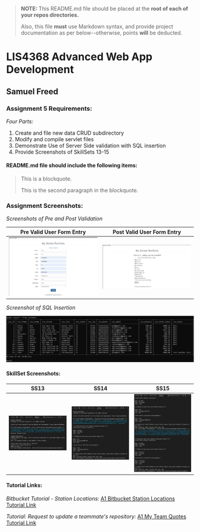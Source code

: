 > **NOTE:** This README.md file should be placed at the **root of each of your repos directories.**
>
>Also, this file **must** use Markdown syntax, and provide project documentation as per below--otherwise, points **will** be deducted.
>

# LIS4368 Advanced Web App Development

## Samuel Freed

### Assignment 5 Requirements:

*Four Parts:*

1. Create and file new data CRUD subdirectory
2. Modify and compile servlet files
3. Demonstrate Use of Server Side validation with SQL insertion
4. Provide Screenshots of SkillSets 13-15

#### README.md file should include the following items:

> This is a blockquote.
> 
> This is the second paragraph in the blockquote.
>

### Assignment Screenshots:

*Screenshots of Pre and Post Validation*

|Pre Valid User Form Entry| Post Valid User Form Entry|
|----|----|
|![Pre Valid User Form Entry Screenshot](img/pre.png)|![Post Valid User Form Entry Screenshot](img/post.png)|

*Screenshot of SQL Insertion*

![SQL Insertion Screenshot](img/insertion.png)

#### SkillSet Screenshots:

| SS13 | SS14 | SS15 |
| ----------- | ----------- | ----------- |
|![SS13 Screenshot](img/ss13.png)|![SS14 Screenshot](img/ss14.png)|![SS15 Screenshot](img/ss15.png)|


#### Tutorial Links:

*Bitbucket Tutorial - Station Locations:*
[A1 Bitbucket Station Locations Tutorial Link](https://bitbucket.org/username/bitbucketstationlocations/ "Bitbucket Station Locations")

*Tutorial: Request to update a teammate's repository:*
[A1 My Team Quotes Tutorial Link](https://bitbucket.org/username/myteamquotes/ "My Team Quotes Tutorial")